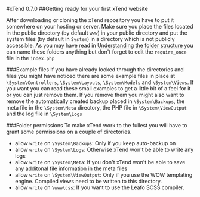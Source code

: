 #xTend 0.7.0
##Getting ready for your first xTend website

After downloading or cloning the xTend repository you have to put it somewhere on your hosting or server.
Make sure you place the files located in the public directory (by default `www`) in your public directory and put the system files (by default in `System`) in a directory which is not publicly accessible. As you may have read in [Understanding the folder structure](/0.7.x/2.%20Understanding%20the%20folder%20structure) you can name these folders anything but don't forget to edit the `require_once` file in the `index.php`

###Example files
If you have already looked through the directories and files you might have noticed there are some example files in place at `\System\Controllers`, `\System\Layouts`, `\System\Models` and `\System\Views`. If you want you can read these small examples to get a little bit of a feel for it or you can just remove them. If you remove them you might also want to remove the automatically created backup placed in `\System\Backups`, the meta file in the `\System\Meta` directory, the PHP file in `\System\ViewOutput` and the log file in `\System\Logs`

###Folder permissions
To make xTend work to the fullest you will have to grant some permissions on a couple of directories.
* allow `write` on `\System\Backups`: Only if you keep auto-backup on
* allow `write` on `\System\Logs`: Otherwise xTend won't be able to write any logs
* allow `write` on `\System\Meta`: If you don't xTend won't be able to save any additonal file information in the meta files
* allow `write` on `\System\ViewOutput`: Only if you use the WOW templating engine. Compiled views need to be written to this directory.
* allow `write` on `\www\css`: If you want to use the Leafo SCSS compiler.
